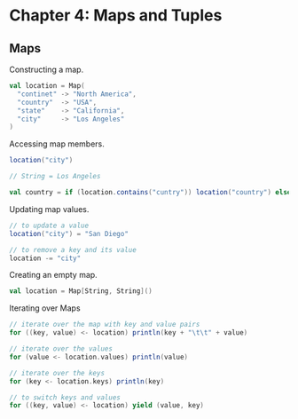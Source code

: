 Chapter 4: Maps and Tuples
==========================

Maps
----
Constructing a map. 

```scala 
val location = Map(
  "continet" -> "North America",
  "country"  -> "USA", 
  "state"    -> "California",
  "city"     -> "Los Angeles"
)
```

Accessing map members.

```scala 
location("city")

// String = Los Angeles

val country = if (location.contains("cuntry")) location("country") else "-empty-"
```

Updating map values.

```scala
// to update a value
location("city") = "San Diego"

// to remove a key and its value
location -= "city"
```

Creating an empty map. 

```scala 
val location = Map[String, String]()
```

Iterating over Maps

```scala 
// iterate over the map with key and value pairs
for ((key, value) <- location) println(key + "\t\t" + value)

// iterate over the values
for (value <- location.values) println(value)

// iterate over the keys 
for (key <- location.keys) println(key)

// to switch keys and values
for ((key, value) <- location) yield (value, key)
```
